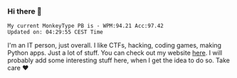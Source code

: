### Hi there 👋
<!-- PB START -->
```
My current MonkeyType PB is - WPM:94.21 Acc:97.42
Updated on: 04:29:55 CEST Time
```
<!-- PB END -->
I'm an IT person, just overall. I like CTFs, hacking, coding games, making Python apps. Just a lot of stuff.
You can check out my website [here](https://skill3472.github.io/).
I will probably add some interesting stuff here, when I get the idea to do so. Take care ❤️
